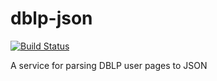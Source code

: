 # dblp-json

[![Build Status](https://travis-ci.com/tiagolb/dblp-json.svg?token=xhsWaHogffxMqjsFW8Ap&branch=master)](https://travis-ci.com/tiagolb/dblp-json)

A service for parsing DBLP user pages to JSON
